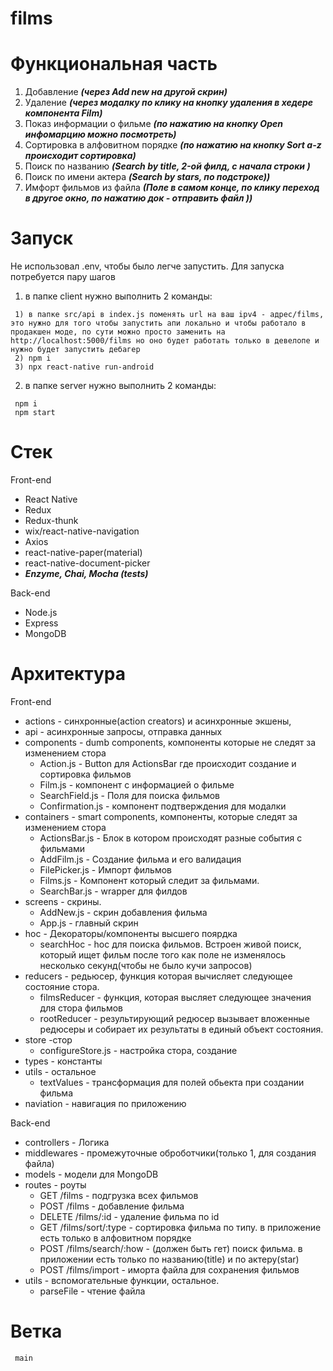 # films

# Функциональная часть
1. Добавление ***(через Add new на другой скрин)***
2. Удаление ***(через модалку по клику на кнопку удаления в хедере компонента Film)***
3. Показ информации о фильме  ***(по нажатию на кнопку Open инфомарцию можно посмотреть)***
4. Сортировка в алфовитном порядке ***(по нажатию на кнопку Sort a-z происходит сортировка)***
5. Поиск по названию ***(Search by title, 2-ой филд, с начала строки )***
6. Поиск по имени актера ***(Search by stars, по подстроке))***
7. Имфорт фильмов из файла ***(Поле в самом конце, по клику переход в другое окно, по нажатию док -  отправить файл ))***

# Запуск
Не использовал .env, чтобы было легче запустить. Для запуска потребуется пару шагов
1) в папке client нужно выполнить 2 команды: 

```
 1) в папке src/api в index.js поменять url на ваш ipv4 - адрес/films, это нужно для того чтобы запустить апи локально и чтобы работало в продакшен моде, по сути можно просто заменить на http://localhost:5000/films но оно будет работать только в девелопе и нужно будет запустить дебагер
 2) npm i
 3) npx react-native run-android 
```

2) в папке server нужно выполнить 2 команды: 

```
 npm i
 npm start
```
# Стек
Front-end

* React Native
* Redux
* Redux-thunk
* wix/react-native-navigation
* Axios
* react-native-paper(material)
* react-native-document-picker
* ***Enzyme, Chai, Mocha (tests)***

Back-end
* Node.js
* Express
* MongoDB

# Архитектура

Front-end

* actions - синхронные(action creators) и асинхронные экшены, 
* api - асинхронные запросы, отправка данных
* components - dumb components, компоненты которые не следят за изменением стора
    * Action.js - Button для ActionsBar где происходит создание и сортировка фильмов
    * Film.js - компонент с информацией о фильме
    * SearchField.js - Поля для поиска фильмов
    * Confirmation.js - компонент подтверждения для модалки
* containers - smart components, компоненты, которые следят за изменением стора
    * ActionsBar.js - Блок в котором происходят разные события с фильмами
    * AddFilm.js - Создание фильма и его валидация
    * FilePicker.js - Импорт фильмов
    * Films.js - Компонент который следит за фильмами.
    * SearchBar.js - wrapper для филдов
* screens - скрины.
    * AddNew.js - скрин добавления фильма
    * App.js - главный скрин    
* hoc - Декораторы/компоненты высшего поярдка 
    * searchHoc - hoc для поиска фильмов. Встроен живой поиск, который ищет фильм после того как поле не изменялось несколько секунд(чтобы не было кучи запросов)    
* reducers - редьюсер, функция которая вычисляет следующее состояние стора.
    * filmsReducer - функция, которая высляет следующее значения для стора фильмов
    * rootReducer - результирующий редюсер вызывает вложенные редюсеры и собирает их результаты в единый объект состояния.    
* store -стор
    * сonfigureStore.js - настройка стора, создание
* types - константы
* utils - остальное
    * textValues - трансформация для полей обьекта при создании фильма
* naviation - навигация по приложению    

Back-end
* controllers - Логика
* middlewares - промежуточные оброботчики(только 1, для создания файла)
* models - модели для MongoDB
* routes - роуты
    * GET /films - подгрузка всех фильмов
    * POST /films - добавление фильма
    * DELETE /films/:id - удаление фильма по id
    * GET /films/sort/:type - сортировка фильма по типу. в приложение есть только в алфовитном порядке
    * POST /films/search/:how - (должен быть гет) поиск фильма. в приложении есть только по названию(title) и по актеру(star) 
    * POST /films/import - иморта файла для сохранения фильмов
* utils - вспомогательные функции, остальное. 
    * parseFile - чтение файла

# Ветка

```
 main
```